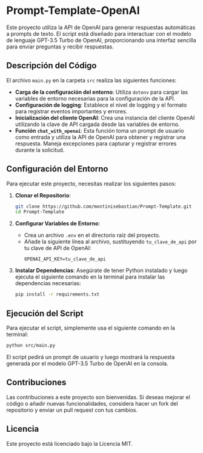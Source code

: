 
# Prompt-Template-OpenAI

Este proyecto utiliza la API de OpenAI para generar respuestas automáticas a prompts de texto. El script está diseñado para interactuar con el modelo de lenguaje GPT-3.5 Turbo de OpenAI, proporcionando una interfaz sencilla para enviar preguntas y recibir respuestas.

## Descripción del Código

El archivo `main.py` en la carpeta `src` realiza las siguientes funciones:

- **Carga de la configuración del entorno**: Utiliza `dotenv` para cargar las variables de entorno necesarias para la configuración de la API.
- **Configuración de logging**: Establece el nivel de logging y el formato para registrar eventos importantes y errores.
- **Inicialización del cliente OpenAI**: Crea una instancia del cliente OpenAI utilizando la clave de API cargada desde las variables de entorno.
- **Función `chat_with_openai`**: Esta función toma un prompt de usuario como entrada y utiliza la API de OpenAI para obtener y registrar una respuesta. Maneja excepciones para capturar y registrar errores durante la solicitud.

## Configuración del Entorno

Para ejecutar este proyecto, necesitas realizar los siguientes pasos:

1. **Clonar el Repositorio**:
   ```bash
   git clone https://github.com/montinisebastian/Prompt-Template.git
   cd Prompt-Template
   ```

2. **Configurar Variables de Entorno**:
   - Crea un archivo `.env` en el directorio raíz del proyecto.
   - Añade la siguiente línea al archivo, sustituyendo `tu_clave_de_api` por tu clave de API de OpenAI:
     ```
     OPENAI_API_KEY=tu_clave_de_api
     ```

3. **Instalar Dependencias**:
   Asegúrate de tener Python instalado y luego ejecuta el siguiente comando en la terminal para instalar las dependencias necesarias:
   ```bash
   pip install -r requirements.txt
   ```

## Ejecución del Script

Para ejecutar el script, simplemente usa el siguiente comando en la terminal:

```bash
python src/main.py
```

El script pedirá un prompt de usuario y luego mostrará la respuesta generada por el modelo GPT-3.5 Turbo de OpenAI en la consola.

## Contribuciones

Las contribuciones a este proyecto son bienvenidas. Si deseas mejorar el código o añadir nuevas funcionalidades, considera hacer un fork del repositorio y enviar un pull request con tus cambios.

## Licencia

Este proyecto está licenciado bajo la Licencia MIT.
